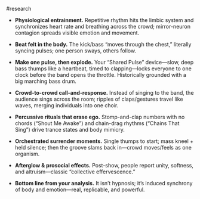 #research 

* **Physiological entrainment.** Repetitive rhythm hits the limbic system and synchronizes heart rate and breathing across the crowd; mirror-neuron contagion spreads visible emotion and movement.

* **Beat felt in the body.** The kick/bass “moves through the chest,” literally syncing pulses; one person sways, others follow.

* **Make one pulse, then explode.** Your “Shared Pulse” device—slow, deep bass thumps like a heartbeat, timed to clapping—locks everyone to one clock before the band opens the throttle. Historically grounded with a big marching bass drum.

* **Crowd-to-crowd call-and-response.** Instead of singing to the band, the audience sings across the room; ripples of claps/gestures travel like waves, merging individuals into one choir.

* **Percussive rituals that erase ego.** Stomp-and-clap numbers with no chords (“Shout Me Awake”) and chain-drag rhythms (“Chains That Sing”) drive trance states and body mimicry.

* **Orchestrated surrender moments.** Single thumps to start; mass kneel \+ held silence; then the groove slams back in—crowd moves/feels as one organism.

* **Afterglow & prosocial effects.** Post-show, people report unity, softness, and altruism—classic “collective effervescence.”

* **Bottom line from your analysis.** It isn’t hypnosis; it’s induced synchrony of body and emotion—real, replicable, and powerful.
